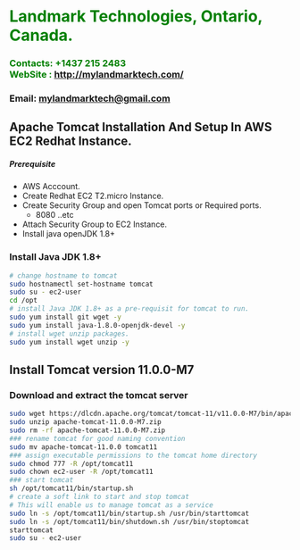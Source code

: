 #  **<span style="color:green">Landmark Technologies, Ontario, Canada.</span>**
### **<span style="color:green">Contacts: +1437 215 2483<br> WebSite : <http://mylandmarktech.com/></span>**
### **Email: mylandmarktech@gmail.com**

## Apache Tomcat Installation And Setup In AWS EC2 Redhat Instance.
##### Prerequisite
+ AWS Acccount.
+ Create Redhat EC2 T2.micro Instance.
+ Create Security Group and open Tomcat ports or Required ports.
   + 8080 ..etc
+ Attach Security Group to EC2 Instance.
+ Install java openJDK 1.8+

### Install Java JDK 1.8+ 

``` sh
# change hostname to tomcat
sudo hostnamectl set-hostname tomcat
sudo su - ec2-user
cd /opt 
# install Java JDK 1.8+ as a pre-requisit for tomcat to run.
sudo yum install git wget -y
sudo yum install java-1.8.0-openjdk-devel -y
# install wget unzip packages.
sudo yum install wget unzip -y
```
## Install Tomcat version 11.0.0-M7
### Download and extract the tomcat server
``` sh
sudo wget https://dlcdn.apache.org/tomcat/tomcat-11/v11.0.0-M7/bin/apache-tomcat-11.0.0-M7.zip
sudo unzip apache-tomcat-11.0.0-M7.zip
sudo rm -rf apache-tomcat-11.0.0-M7.zip
### rename tomcat for good naming convention
sudo mv apache-tomcat-11.0.0 tomcat11  
### assign executable permissions to the tomcat home directory
sudo chmod 777 -R /opt/tomcat11
sudo chown ec2-user -R /opt/tomcat11
### start tomcat
sh /opt/tomcat11/bin/startup.sh
# create a soft link to start and stop tomcat
# This will enable us to manage tomcat as a service
sudo ln -s /opt/tomcat11/bin/startup.sh /usr/bin/starttomcat
sudo ln -s /opt/tomcat11/bin/shutdown.sh /usr/bin/stoptomcat
starttomcat
sudo su - ec2-user
```

